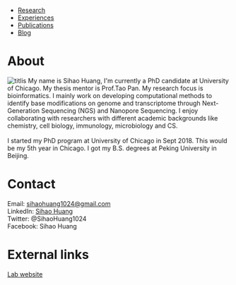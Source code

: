 * [Research](https://sihaohuanguc.github.io/research)
* [Experiences](https://sihaohuanguc.github.io/experiences)
* [Publications](https://sihaohuanguc.github.io/publications)
* [Blog](https://sihaohuanguc.github.io/blog)

# About
![titlis](https://sihaohuanguc.github.io/docs/assets/images/Titlis.jpg)
My name is Sihao Huang, I'm currently a PhD candidate at University of Chicago. My thesis mentor is Prof.Tao Pan. My research focus is bioinformatics. I mainly work on developing computational methods to identify base modifications on genome and transcriptome through Next-Generation Sequencing (NGS) and Nanopore Sequencing. I enjoy collaborating with researchers with different academic backgrounds like chemistry, cell biology, immunology, microbiology and CS.
<br/>
<br/>
I started my PhD program at University of Chicago in Sept 2018. This would be my 5th year in Chicago. I got my B.S. degrees at Peking University in Beijing.

# Contact
Email: sihaohuang1024@gmail.com
<br/>
LinkedIn: [Sihao Huang](https://www.linkedin.com/in/sihao-huang-1aa545160/)
<br/>
Twitter: @SihaoHuang1024
<br/>
Facebook: Sihao Huang

# External links
[Lab website](https://openwetware.org/wiki/Pan_Lab)
<br/>


